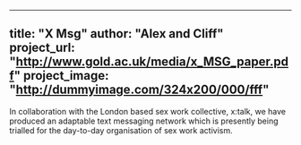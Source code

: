 
---
title: "X Msg"
author: "Alex and Cliff"
project_url: "http://www.gold.ac.uk/media/x_MSG_paper.pdf"
project_image: "http://dummyimage.com/324x200/000/fff"
---

In collaboration with the London based sex work collective, x:talk, we have produced an adaptable text messaging network which is presently being trialled for the day-to-day organisation of sex work activism.
